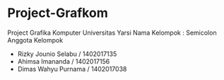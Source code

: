 # Project-Grafkom
Project Grafika Komputer Universitas Yarsi
Nama Kelompok : Semicolon
Anggota Kelompok
- Rizky Jounio Selabu / 1402017135
- Ahimsa Imananda / 1402017156
- Dimas Wahyu Purnama / 1402017038
